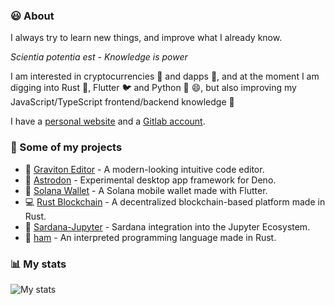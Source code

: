 ### 😃 About

I always try to learn new things, and improve what I already know. 

_Scientia potentia est_ - _Knowledge is power_

I am interested in cryptocurrencies 💱 and dapps 🧾, and at the moment I am digging into Rust 🦀, Flutter 🐦 and Python 🐍 😄, but also improving my JavaScript/TypeScript frontend/backend knowledge 💪

I have a [personal website](https://mespin.vercel.app/) and a [Gitlab account](https://gitlab.com/marc2332).

### 💼 Some of my projects
* 🚀 [Graviton Editor](https://github.com/Graviton-Code-Editor/Graviton-App) - A modern-looking intuitive code editor.
* 🦕 [Astrodon](https://github.com/astrodon/astrodon) - Experimental desktop app framework for Deno.
* 💸 [Solana Wallet](https://github.com/marc2332/solana-mobile-wallet) - A Solana mobile wallet made with Flutter.
* 💻 [Rust Blockchain](https://github.com/marc2332/rust_blockchain) - A decentralized blockchain-based platform made in Rust.
* 💃  [Sardana-Jupyter](https://github.com/sardana-org/sardana-jupyter) - Sardana integration into the Jupyter Ecosystem.
* 🧪 [ham](https://github.com/marc2332/ham) - An interpreted programming language made in Rust.

### 📊 My stats 

![My stats](https://github-readme-stats.vercel.app/api?username=marc2332&show_icons=true&theme=calm&count_private=true)
